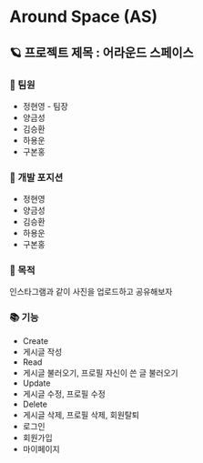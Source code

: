 # Around Space (AS)



## 🪐 프로젝트 제목 : 어라운드 스페이스



### 🤷 팀원
  * 정현영 - 팀장
  * 양금성
  * 김승환
  * 하용운
  * 구본홍


### 🐾 개발 포지션
  * 정현영
  * 양금성
  * 김승환
  * 하용운
  * 구본홍



### 🎯 목적 
  인스타그램과 같이 사진을 업로드하고 공유해보자



### 📚 기능
  * Create
   * 게시글 작성 
  * Read
   * 게시글 불러오기, 프로필 자신이 쓴 글 불러오기 
  * Update
   * 게시글 수정, 프로필 수정
  * Delete
   * 게시글 삭제, 프로필 삭제, 회원탈퇴 
  * 로그인
  * 회원가입
  * 마이페이지

